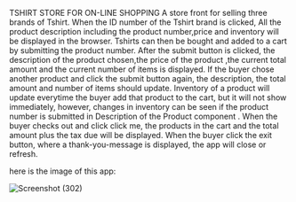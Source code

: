 TSHIRT STORE FOR ON-LINE SHOPPING
A store front for selling three brands of Tshirt.
When the ID number of the Tshirt brand is clicked, All the product description including the product number,price and inventory will be displayed in the browser.
Tshirts can then be bought and added to a cart by submitting the product number.
After the submit button is clicked, the description of the product chosen,the price of the product ,the current total amount and the current number of items is displayed.
If the buyer chose another product and click the submit button again, the description, the total amount and number of items should update.
Inventory of a product will update everytime the buyer add that product to the cart, but it will not show immediately, however, changes in inventory 
can be seen if the product number is submitted in Description of the Product component .
When the buyer checks out and click click me, the products in the cart and the total amount plus the tax due will be displayed.
When the buyer click the exit button, where a thank-you-message is displayed, the app will close or refresh.

here is the image of this app:

![Screenshot (302)](https://github.com/RicVUy/phase-1-project-tshirtStore/assets/126643320/1e43d4b6-db9a-40dc-ac6d-61d6fa0fd302)
